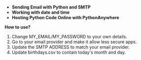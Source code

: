 * **Sending Email with Python and SMTP**
* **Working with date and time**
* **Hosting Python Code Online with PythonAnywhere**

**How to use?**

1. Change MY_EMAIL/MY_PASSWORD to your own details.
2. Go to your email provider and make it allow less secure apps.
3. Update the SMTP ADDRESS to match your email provider.
4. Update birthdays.csv to contain today's month and day.
